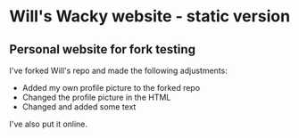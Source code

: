 # Will's Wacky website - static version
## Personal website for fork testing

I've forked Will's repo and made the following adjustments:
- Added my own profile picture to the forked repo
- Changed the profile picture in the HTML
- Changed and added some text

I've also put it online.
